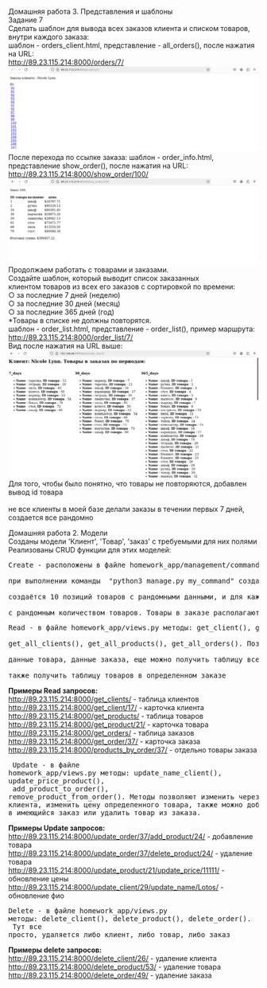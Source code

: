 Домашняя работа 3. Представления и шаблоны<br>
Задание 7 <br>
Сделать шаблон для вывода всех заказов клиента и списком товаров, внутри каждого заказа: <br>
шаблон - orders_client.html, представление - all_orders(), после нажатия на URL: <br>
http://89.23.115.214:8000/orders/7/ <br>
![Пример](images/orders_client.png) <br>
После перехода по ссылке заказа: шаблон - order_info.html, представление show_order(), после нажатия на URL: <br>
http://89.23.115.214:8000/show_order/100/ <br>
![Пример](images/order_100.png) <br>
Продолжаем работать с товарами и заказами. <br>
Создайте шаблон, который выводит список заказанных <br>
клиентом товаров из всех его заказов с сортировкой по
времени: <br>
○ за последние 7 дней (неделю) <br>
○ за последние 30 дней (месяц) <br>
○ за последние 365 дней (год) <br>
*Товары в списке не должны повторятся. <br>
шаблон - order_list.html, представление -  order_list(), пример маршрута: <br>
http://89.23.115.214:8000/order_list/7/ <br>
Вид после нажатия на URL выше:
![Пример](images/view.png) <br>
Для того, чтобы было понятно, что товары не повторяются, добавлен вывод id товара <br><br>
не все клиенты в моей базе делали заказы в течении первых 7 дней, создается все рандомно

Домашняя работа 2. Модели <br>
Созданы модели 'Клиент', 'Товар', 'заказ' с требуемыми для них полями <br>
Реализованы CRUD функции для этих моделей: <br>
<pre>Create - расположены в файле homework_app/management/commands/my_command.py <br>
при выполнении команды  "python3 manage.py my_command" создаётся 10 клиентов с рандомными данными, <br>
создаётся 10 позиций товаров с рандомными данными, и для каждого клиента создается 1 заказ,  <br>
с рандомным количеством товаров. Товары в заказе располагаются в связующей таблице order.products <br></pre>
<pre>Read - в файле homework_app/views.py методы: get_client(), get_product(), get_order(), products_by_order(), <br>
get_all_clients(), get_all_products(), get_all_orders(). Позволяют через url получить данные клиента,  <br>
данные товара, данные заказа, еще можно получить таблицу всех клиентов или всех товаров или всех заказов.  <br>
также получить таблицу товаров в определенном заказе <br></pre>
**Примеры Read запросов:** <br>
http://89.23.115.214:8000/get_clients/  - таблица клиентов <br>
http://89.23.115.214:8000/get_client/17/  - карточка клиента <br>
http://89.23.115.214:8000/get_products/  - таблица товаров <br>
http://89.23.115.214:8000/get_product/21/  - карточка товара <br>
http://89.23.115.214:8000/get_orders/  - таблица заказов <br>
http://89.23.115.214:8000/get_order/37/  - карточка заказа <br>
http://89.23.115.214:8000/products_by_order/37/  - отдельно товары заказа <br>
    <pre> Update - в файле homework_app/views.py методы: update_name_client(), update_price_product(),  <br>
add_product_to_order(), remove_product_from_order(). Методы позволяют изменить через url: имя клиента, 
изменить цену определенного товара, также можно добавить товар в имеющийся заказ или удалить товар из заказа. <br></pre>
**Примеры Update запросов:** <br>
http://89.23.115.214:8000/update_order/37/add_product/24/  - добавление товара <br>
http://89.23.115.214:8000/update_order/37/delete_product/24/  - удаление товара <br>
http://89.23.115.214:8000/update_product/21/update_price/11111/  - обновление цены <br>
http://89.23.115.214:8000/update_client/29/update_name/Lotos/  - обновление фио <br>
    <pre>Delete - в файле homework_app/views.py методы: delete_client(), delete_product(), delete_order(). <br>
Тут все просто, удаляется либо клиент, либо товар, либо заказ <br></pre>
    **Примеры delete запросов:** <br>
http://89.23.115.214:8000/delete_client/26/  - удаление клиента <br>
http://89.23.115.214:8000/delete_product/53/  - удаление товара <br>
http://89.23.115.214:8000/delete_order/49/  - удаление заказа <br>